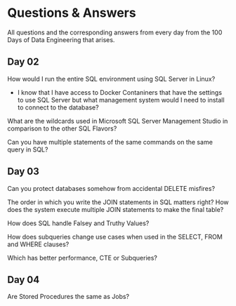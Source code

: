 # Questions & Answers

All questions and the corresponding answers from every day from the 100 Days of Data Engineering that arises.

## Day 02

How would I run the entire SQL environment using SQL Server in Linux?
- I know that I have access to Docker Contaniners that have the settings to use SQL Server but what management system would I need to install to connect to the database?

What are the wildcards used in Microsoft SQL Server Management Studio in comparison to the other SQL Flavors?

Can you have multiple statements of the same commands on the same query in SQL?

## Day 03

Can you protect databases somehow from accidental DELETE misfires?

The order in which you write the JOIN statements in SQL matters right? How does the system execute multiple JOIN statements to make the final table?

How does SQL handle Falsey and Truthy Values?

How does subqueries change use cases when used in the SELECT, FROM and WHERE clauses?

Which has better performance, CTE or Subqueries?

## Day 04

Are Stored Procedures the same as Jobs?
